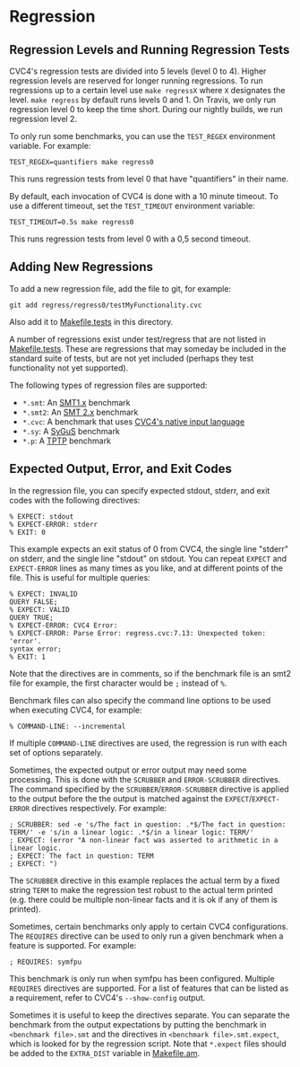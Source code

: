 # Regression

## Regression Levels and Running Regression Tests

CVC4's regression tests are divided into 5 levels (level 0 to 4). Higher
regression levels are reserved for longer running regressions. To run
regressions up to a certain level use `make regressX` where `X` designates the
level. `make regress` by default runs levels 0 and 1. On Travis, we only run
regression level 0 to keep the time short. During our nightly builds, we run
regression level 2.

To only run some benchmarks, you can use the `TEST_REGEX` environment variable.
For example:

```
TEST_REGEX=quantifiers make regress0
```

This runs regression tests from level 0 that have "quantifiers" in their name.

By default, each invocation of CVC4 is done with a 10 minute timeout. To use a
different timeout, set the `TEST_TIMEOUT` environment variable:

```
TEST_TIMEOUT=0.5s make regress0
```

This runs regression tests from level 0 with a 0,5 second timeout.

## Adding New Regressions

To add a new regression file, add the file to git, for example:

```
git add regress/regress0/testMyFunctionality.cvc
```

Also add it to [Makefile.tests](Makefile.tests) in this directory.

A number of regressions exist under test/regress that are not listed in
[Makefile.tests](Makefile.tests). These are regressions that may someday be
included in the standard suite of tests, but are not yet included (perhaps they
test functionality not yet supported).

The following types of regression files are supported:

- `*.smt`: An [SMT1.x](http://smtlib.cs.uiowa.edu/papers/format-v1.2-r06.08.30.pdf) benchmark
- `*.smt2`: An [SMT 2.x](http://smtlib.cs.uiowa.edu/papers/smt-lib-reference-v2.6-r2017-07-18.pdf) benchmark
- `*.cvc`: A benchmark that uses [CVC4's native input language](https://github.com/CVC4/CVC4/wiki/CVC4-Native-Input-Language)
- `*.sy`: A [SyGuS](http://sygus.seas.upenn.edu/files/SyGuS-IF.pdf) benchmark
- `*.p`: A [TPTP](http://www.cs.miami.edu/~tptp/TPTP/SyntaxBNF.html) benchmark

## Expected Output, Error, and Exit Codes

In the regression file, you can specify expected stdout, stderr, and exit codes
with the following directives:

```
% EXPECT: stdout
% EXPECT-ERROR: stderr
% EXIT: 0
```

This example expects an exit status of 0 from CVC4, the single line "stderr" on
stderr, and the single line "stdout" on stdout. You can repeat `EXPECT` and
`EXPECT-ERROR` lines as many times as you like, and at different points of the
file.  This is useful for multiple queries:

```
% EXPECT: INVALID
QUERY FALSE;
% EXPECT: VALID
QUERY TRUE;
% EXPECT-ERROR: CVC4 Error:
% EXPECT-ERROR: Parse Error: regress.cvc:7.13: Unexpected token: 'error'.
syntax error;
% EXIT: 1
```

Note that the directives are in comments, so if the benchmark file is an smt2
file for example, the first character would be `;` instead of `%`.

Benchmark files can also specify the command line options to be used when
executing CVC4, for example:

```
% COMMAND-LINE: --incremental
```

If multiple `COMMAND-LINE` directives are used, the regression is run with each
set of options separately.

Sometimes, the expected output or error output may need some processing. This
is done with the `SCRUBBER` and `ERROR-SCRUBBER` directives. The command
specified by the `SCRUBBER`/`ERROR-SCRUBBER` directive is applied to the output
before the the output is matched against the `EXPECT`/`EXPECT-ERROR` directives
respectively. For example:

```
; SCRUBBER: sed -e 's/The fact in question: .*$/The fact in question: TERM/' -e 's/in a linear logic: .*$/in a linear logic: TERM/'
; EXPECT: (error "A non-linear fact was asserted to arithmetic in a linear logic.
; EXPECT: The fact in question: TERM
; EXPECT: ")
```

The `SCRUBBER` directive in this example replaces the actual term by a fixed
string `TERM` to make the regression test robust to the actual term printed
(e.g. there could be multiple non-linear facts and it is ok if any of them is
printed).

Sometimes, certain benchmarks only apply to certain CVC4
configurations. The `REQUIRES` directive can be used to only run
a given benchmark when a feature is supported. For example:

```
; REQUIRES: symfpu
```

This benchmark is only run when symfpu has been configured.
Multiple `REQUIRES` directives are supported. For a list of
features that can be listed as a requirement, refer to CVC4's
`--show-config` output.

Sometimes it is useful to keep the directives separate. You can separate the
benchmark from the output expectations by putting the benchmark in `<benchmark
file>.smt` and the directives in `<benchmark file>.smt.expect`, which is looked
for by the regression script. Note that `*.expect` files should be added to the
`EXTRA_DIST` variable in [Makefile.am](Makefile.am).
